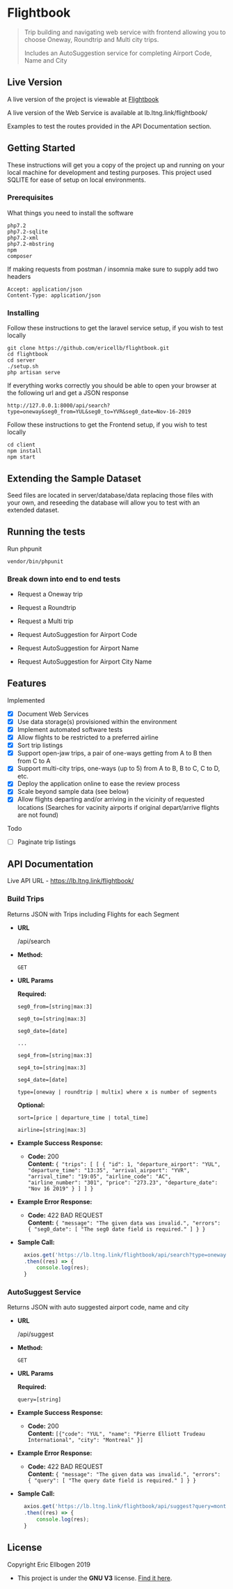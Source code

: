 # Flightbook

> Trip building and navigating web service with frontend allowing you to choose Oneway, Roundtrip and Multi city trips.
>
> Includes an AutoSuggestion service for completing Airport Code, Name and City

## Live Version

A live version of the project is viewable at [Flightbook](https://ericellb.github.io/flightbook/)

A live version of the Web Service is available at lb.ltng.link/flightbook/

Examples to test the routes provided in the API Documentation section.

## Getting Started

These instructions will get you a copy of the project up and running on your local machine for development and testing purposes. This project used SQLITE for ease of setup on local environments.

### Prerequisites

What things you need to install the software

```
php7.2
php7.2-sqlite
php7.2-xml
php7.2-mbstring
npm
composer
```

If making requests from postman / insomnia make sure to supply add two headers

```
Accept: application/json
Content-Type: application/json
```

### Installing

Follow these instructions to get the laravel service setup, if you wish to test locally

```
git clone https://github.com/ericellb/flightbook.git
cd flightbook
cd server
./setup.sh
php artisan serve
```

If everything works correctly you should be able to open your browser at the following url and get a JSON response

```
http://127.0.0.1:8000/api/search?type=oneway&seg0_from=YUL&seg0_to=YVR&seg0_date=Nov-16-2019
```

Follow these instructions to get the Frontend setup, if you wish to test locally

```
cd client
npm install
npm start
```

## Extending the Sample Dataset

Seed files are located in server/database/data replacing those files with your own, and reseeding the database will allow you to test with an extended dataset.

## Running the tests

Run phpunit

```
vendor/bin/phpunit
```

### Break down into end to end tests

- Request a Oneway trip

- Request a Roundtrip

- Request a Multi trip

- Request AutoSuggestion for Airport Code

- Request AutoSuggestion for Airport Name

- Request AutoSuggestion for Airport City Name

## Features

Implemented

- [x] Document Web Services
- [x] Use data storage(s) provisioned within the environment
- [x] Implement automated software tests
- [x] Allow flights to be restricted to a preferred airline
- [x] Sort trip listings
- [x] Support open-jaw trips, a pair of one-ways getting from A to B then from C to A
- [x] Support multi-city trips, one-ways (up to 5) from A to B, B to C, C to D, etc.
- [x] Deploy the application online to ease the review process
- [x] Scale beyond sample data (see below)
- [x] Allow flights departing and/or arriving in the vicinity of requested locations (Searches for vacinity airports if original depart/arrive flights are not found)

Todo

- [ ] Paginate trip listings

## API Documentation

Live API URL - https://lb.ltng.link/flightbook/

### Build Trips

Returns JSON with Trips including Flights for each Segment

- **URL**

  /api/search

- **Method:**

  `GET`

- **URL Params**

  **Required:**

  `seg0_from=[string|max:3]`

  `seg0_to=[string|max:3]`

  `seg0_date=[date]`

  `...`

  `seg4_from=[string|max:3]`

  `seg4_to=[string|max:3]`

  `seg4_date=[date]`

  `type=[oneway | roundtrip | multix] where x is number of segments`

  **Optional:**

  `sort=[price | departure_time | total_time]`

  `airline=[string|max:3]`

* **Example Success Response:**

  - **Code:** 200 <br />
    **Content:** `{ "trips": [ [ { "id": 1, "departure_airport": "YUL", "departure_time": "13:35", "arrival_airport": "YVR", "arrival_time": "19:05", "airline_code": "AC", "airline_number": "301", "price": "273.23", "departure_date": "Nov 16 2019" } ] ] }`

- **Example Error Response:**

  - **Code:** 422 BAD REQUEST <br />
    **Content:** `{ "message": "The given data was invalid.", "errors": { "seg0_date": [ "The seg0 date field is required." ] } }`

* **Sample Call:**

  ```javascript
    axios.get('https://lb.ltng.link/flightbook/api/search?type=oneway&seg0_from=YUL&seg0_to=YVR&seg0_date=Nov-16-2019')
    .then((res) => {
    	console.log(res);
    }
  ```

### AutoSuggest Service

Returns JSON with auto suggested airport code, name and city

- **URL**

  /api/suggest

- **Method:**

  `GET`

- **URL Params**

  **Required:**

  `query=[string]`

* **Example Success Response:**

  - **Code:** 200 <br />
    **Content:** `[{"code": "YUL", "name": "Pierre Elliott Trudeau International", "city": "Montreal" }]`

- **Example Error Response:**

  - **Code:** 422 BAD REQUEST <br />
    **Content:** `{ "message": "The given data was invalid.", "errors": { "query": [ "The query date field is required." ] } }`

* **Sample Call:**

  ```javascript
    axios.get('https://lb.ltng.link/flightbook/api/suggest?query=montr')
    .then((res) => {
    	console.log(res);
    }
  ```

## License

Copyright Eric Ellbogen 2019

- This project is under the **GNU V3** license. [Find it here](https://github.com/ericellb/flightbook/blob/master/LICENSE).
